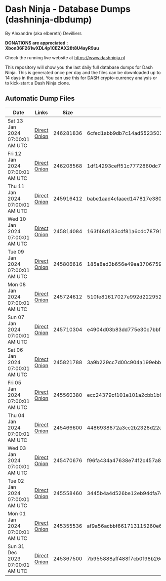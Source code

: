 # Dash Ninja - Database Dumps (dashninja-dbdump)
By Alexandre (aka elbereth) Devilliers

**DONATIONS are appreciated : Xbon36F261wXDL4p1CEZAX28t8U4ayR9uu**

Check the running live website at https://www.dashninja.pl

This repository will show you the last daily full database dumps for Dash Ninja. This is generated once per day and the files can be downloaded up to 14 days in the past.
You can use this for DASH crypto-currency analysis or to kick-start a Dash Ninja clone.


## Automatic Dump Files
| Date | Links | Size | SHA256 |
|--|--|--|--|
| Sat 13 Jan 2024 07:00:01 AM UTC | [Direct]() [Onion]() | 246281836 | 6cfed1abb9db7c14ad5523503c5ac22f5512a328bdd34ffabbd7134f23ad55ec | 
| Fri 12 Jan 2024 07:00:01 AM UTC | [Direct]() [Onion]() | 246208568 | 1df14293ceff51c7772860dc73a3d253be424759aebfc906182f1e22e4d3954a | 
| Thu 11 Jan 2024 07:00:01 AM UTC | [Direct]() [Onion]() | 245916412 | babe1aad4cfaaed147817e380870c170c29b2f9e263dcaf349da2336d837c356 | 
| Wed 10 Jan 2024 07:00:01 AM UTC | [Direct]() [Onion]() | 245814084 | 163f48d183cdf81a6cdc78791fb0e6062199df7b932b83bb89295383745a386d | 
| Tue 09 Jan 2024 07:00:01 AM UTC | [Direct](https://oshi.at/BTHi) [Onion](http://5ety7tpkim5me6eszuwcje7bmy25pbtrjtue7zkqqgziljwqy3rrikqd.onion/BTHi) | 245806616 | 185a8ad3b656e49ea3706759f071c0633b147df170302f3d1fe281f59fc7ff65 | 
| Mon 08 Jan 2024 07:00:01 AM UTC | [Direct](https://oshi.at/VYDb) [Onion](http://5ety7tpkim5me6eszuwcje7bmy25pbtrjtue7zkqqgziljwqy3rrikqd.onion/VYDb) | 245724612 | 510fe81617027e992d222952984125984a6baa72a6de4d8a5bd8d7e4efba08d7 | 
| Sun 07 Jan 2024 07:00:01 AM UTC | [Direct](https://oshi.at/TZos) [Onion](http://5ety7tpkim5me6eszuwcje7bmy25pbtrjtue7zkqqgziljwqy3rrikqd.onion/TZos) | 245710304 | e4904d03b83dd775e30c7bbf59b8e729554fccfb5d2203b632990a3a15a87218 | 
| Sat 06 Jan 2024 07:00:01 AM UTC | [Direct](https://oshi.at/ZaME) [Onion](http://5ety7tpkim5me6eszuwcje7bmy25pbtrjtue7zkqqgziljwqy3rrikqd.onion/ZaME) | 245821788 | 3a9b229cc7d00c904a199ebb9fc7736b870e788eba4786e87df1efcdff98223b | 
| Fri 05 Jan 2024 07:00:01 AM UTC | [Direct](https://oshi.at/CNdF) [Onion](http://5ety7tpkim5me6eszuwcje7bmy25pbtrjtue7zkqqgziljwqy3rrikqd.onion/CNdF) | 245560380 | ecc24379cf101e101a2cbb1b6dc9851f1440b92cc74ab83910160edae2298057 | 
| Thu 04 Jan 2024 07:00:01 AM UTC | [Direct](https://oshi.at/CZXr) [Onion](http://5ety7tpkim5me6eszuwcje7bmy25pbtrjtue7zkqqgziljwqy3rrikqd.onion/CZXr) | 245466600 | 4486938872a3cc2b2328d22e3af8879c5408a0b672a01e2344e95610d8fbaa69 | 
| Wed 03 Jan 2024 07:00:01 AM UTC | [Direct](https://oshi.at/LMvM) [Onion](http://5ety7tpkim5me6eszuwcje7bmy25pbtrjtue7zkqqgziljwqy3rrikqd.onion/LMvM) | 245470676 | f96fa434a47638e74f2c457a8321c40c239a63c67a422970f6cc0d0977116c94 | 
| Tue 02 Jan 2024 07:00:01 AM UTC | [Direct](https://oshi.at/jLeK) [Onion](http://5ety7tpkim5me6eszuwcje7bmy25pbtrjtue7zkqqgziljwqy3rrikqd.onion/jLeK) | 245558460 | 3445b4a4d526be12eb94dfa7ca4bc644f28637e3b538460ea4e289046f3416f4 | 
| Mon 01 Jan 2024 07:00:01 AM UTC | [Direct](https://oshi.at/JwiF) [Onion](http://5ety7tpkim5me6eszuwcje7bmy25pbtrjtue7zkqqgziljwqy3rrikqd.onion/JwiF) | 245355536 | af9a56acbbf661713115260e6633a4a0ef154740b9511318992e01f76e98e159 | 
| Sun 31 Dec 2023 07:00:01 AM UTC | [Direct](https://oshi.at/ZmjHv) [Onion](http://5ety7tpkim5me6eszuwcje7bmy25pbtrjtue7zkqqgziljwqy3rrikqd.onion/ZmjHv) | 245367500 | 7b955888aff488f7cb0f98b26d6bb0273f254d988cd0c25c383ee8de2f6bf86c | 
